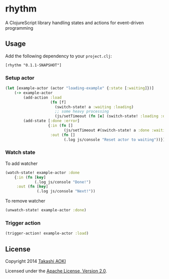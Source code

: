 # rhythm

A ClojureScript library handling states and actions for event-driven programming

## Usage

Add the following dependency to your `project.clj`:

```
[rhythm "0.1.1-SNAPSHOT"]
```

### Setup actor

```clj
(let [example-actor (actor "loading-example" {:state [:waiting]})]
    (-> example-actor
        (add-action :load
                    (fn [f]
                      (switch-state! a :waiting :loading)
                      ;; some heavy processing
                      (js/setTimeout (fn [e] (switch-state! :loading :done)) 10000)))
        (add-state [:done :error]
                   {:in (fn []
                          (js/setTimeout #(switch-state! a :done :waiting) 100))
                    :out (fn []
                          (.log js/console "Reset actor to waiting"))})))
```

### Watch state

To add watcher

```clj
(watch-state! example-actor :done
    {:in (fn [key]
             (.log js/console "Done!")
     :out (fn [key]
              (.log js/console "Next!"))
```

To remove watcher

```clj
(unwatch-state! example-actor :done)
```

### Trigger action

```clj
(trigger-action! example-actor :load)
```

## License

Copyright 2014 [Takashi AOKI][federkasten]

Licensed under the [Apache License, Version 2.0][apache-license-2.0].

[federkasten]: http://federkasten.net
[apache-license-2.0]: http://www.apache.org/licenses/LICENSE-2.0.html
